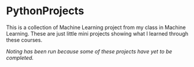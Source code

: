 # PythonProjects
This is a collection of Machine Learning project from my class in Machine Learning. These are just little mini projects showing what I learned through these courses. 

*Noting has been run because some of these projects have yet to be completed.*
 
